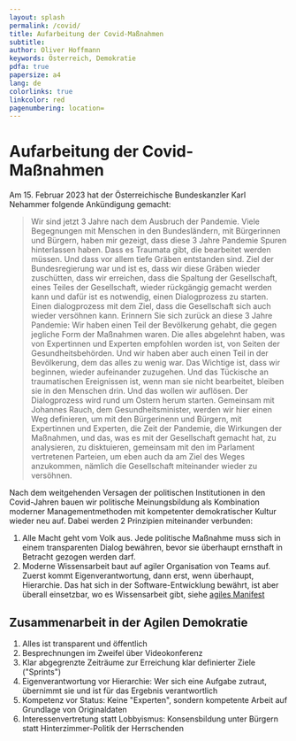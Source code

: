 ```yaml
---
layout: splash
permalink: /covid/
title: Aufarbeitung der Covid-Maßnahmen
subtitle: 
author: Oliver Hoffmann
keywords: Österreich, Demokratie
pdfa: true
papersize: a4
lang: de
colorlinks: true
linkcolor: red
pagenumbering: location=
---
```

# Aufarbeitung der Covid-Maßnahmen

Am 15. Februar 2023 hat der Österreichische Bundeskanzler Karl Nehammer folgende Ankündigung gemacht:

> Wir sind jetzt 3 Jahre nach dem Ausbruch der Pandemie.
> Viele Begegnungen mit Menschen in den Bundesländern, mit Bürgerinnen und Bürgern, haben mir gezeigt,
> dass diese 3 Jahre Pandemie Spuren hinterlassen haben.
> Dass es Traumata gibt, die bearbeitet werden müssen.
> Und dass vor allem tiefe Gräben entstanden sind.
> Ziel der Bundesregierung war und ist es,
> dass wir diese Gräben wieder zuschütten,
> dass wir erreichen, dass die Spaltung der Gesellschaft,
> eines Teiles der Gesellschaft,
> wieder rückgängig gemacht werden kann und
> dafür ist es notwendig, einen Dialogprozess zu starten.
> Einen dialogprozess mit dem Ziel,
> dass die Gesellschaft sich auch wieder versöhnen kann.
> Erinnern Sie sich zurück an diese 3 Jahre Pandemie:
> Wir haben einen Teil der Bevölkerung gehabt,
> die gegen jegliche Form der Maßnahmen waren.
> Die alles abgelehnt haben,
> was von Expertinnen und Experten empfohlen worden ist,
> von Seiten der Gesundheitsbehörden.
> Und wir haben aber auch einen Teil in der Bevölkerung,
> dem das alles zu wenig war.
> Das Wichtige ist, dass wir beginnen,
> wieder aufeinander zuzugehen.
> Und das Tückische an traumatischen Ereignissen ist,
> wenn man sie nicht bearbeitet,
> bleiben sie in den Menschen drin.
> Und das wollen wir auflösen.
> Der Dialogprozess wird rund um Ostern herum starten.
> Gemeinsam mit Johannes Rauch,
> dem Gesundheitsminister,
> werden wir hier einen Weg definieren,
> um mit den Bürgerinenn und Bürgern,
> mit Expertinnen und Experten,
> die Zeit der Pandemie,
> die Wirkungen der Maßnahmen,
> und das, was es mit der Gesellschaft gemacht hat,
> zu analysieren, zu disktuieren,
> gemeinsam mit den im Parlament vertretenen Parteien,
> um eben auch da am Ziel des Weges anzukommen,
> nämlich die Gesellschaft miteinander wieder zu versöhnen.



Nach dem weitgehenden Versagen der politischen Institutionen in den Covid-Jahren bauen wir politische Meinungsbildung als Kombination moderner Managementmethoden mit kompetenter demokratischer Kultur wieder neu auf.
Dabei werden 2 Prinzipien miteinander verbunden:

1. Alle Macht geht vom Volk aus. Jede politische Maßnahme muss sich in einem transparenten Dialog bewähren, bevor sie überhaupt ernsthaft in Betracht gezogen werden darf.
2. Moderne Wissensarbeit baut auf agiler Organisation von Teams auf. Zuerst kommt Eigenverantwortung, dann erst, wenn überhaupt, Hierarchie. Das hat sich in der Software-Entwicklung bewährt, ist aber überall einsetzbar, wo es Wissensarbeit gibt, siehe [agiles Manifest](https://agilemanifesto.org/iso/de/manifesto.html)

## Zusammenarbeit in der Agilen Demokratie

1. Alles ist transparent und öffentlich
2. Besprechnungen im Zweifel über Videokonferenz
3. Klar abgegrenzte Zeiträume zur Erreichung klar definierter Ziele ("Sprints")
4. Eigenverantwortung vor Hierarchie: Wer sich eine Aufgabe zutraut, übernimmt sie und ist für das Ergebnis verantwortlich
5. Kompetenz vor Status: Keine "Experten", sondern kompetente Arbeit auf Grundlage von Originaldaten
6. Interessenvertretung statt Lobbyismus: Konsensbildung unter Bürgern statt Hinterzimmer-Politik der Herrschenden
